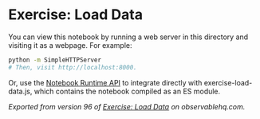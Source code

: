 # Exercise: Load Data

You can view this notebook by running a web server in this directory and
visiting it as a webpage. For example:

```sh
python -m SimpleHTTPServer
# Then, visit http://localhost:8000.
```

Or, use the [Notebook Runtime API](https://github.com/observablehq/notebook-runtime) to
integrate directly with exercise-load-data.js, which contains the notebook compiled as an
ES module.

*Exported from version 96 of [Exercise: Load Data](https://beta.observablehq.com/@milafrerichs/exercise-load-data) on observablehq.com.*